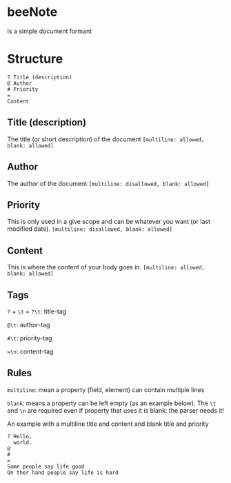# beeNote
Is a simple document formant

# Structure
```
? Title (description)
@ Author
# Priority
=
Content
```

## Title (description)
The title (or short description) of the document ``[multiline: allowed, blank: allowed]``

## Author
The author of the document ``[multiline: disallowed, blank: allowed]``

## Priority
This is only used in a give scope and can be whatever you want (or last modified date). ``[multiline: disallowed, blank: allowed]``

## Content
This is where the content of your body goes in. ``[multiline: allowed, blank: allowed]``

## Tags
``?`` + ``\t`` = ``?\t``: title-tag

``@\t``: author-tag

``#\t``: priority-tag

``=\n``: content-tag

## Rules
``multiline``: mean a property (field, element) can contain multiple lines

``blank``: means a property can be left empty (as an example below). The ``\t`` and ``\n`` are required even if property that uses it is blank: the parser needs it!

An example with a multiline title and content and blank title and priority
```
? Hello,
  world.
@
#
=
Some people say life good
On ther hand people say life is hard
```
